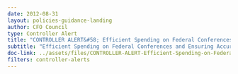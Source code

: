 ```yaml
---
date: 2012-08-31
layout: policies-guidance-landing 
author: CFO Council
type: Controller Alert
title: "CONTROLLER ALERT&#58; Efficient Spending on Federal Conferences and Ensuring Accurate, Complete and Consistent Data on Federal Real Property"
subtitle: "Efficient Spending on Federal Conferences and Ensuring Accurate, Complete"
doc-link: ../assets/files/CONTROLLER-ALERT-Efficient-Spending-on-Federal-Conferences-and-Ensuring-Accurate-Complete-and-Consistent-Data-on-Federal-Real-Property.pdf
filters: controller-alerts
---
```


